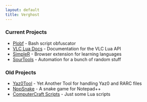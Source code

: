 ```yaml
---
layout: default
title: Verghost
---
```


### Current Projects
* [Plobf](https://github.com/verghost/plobf) - Bash script obfuscator
* [VLC Lua Docs](https://verghost.com/vlc-lua-docs) - Documentation for the VLC Lua API
* [SimpleR](https://github.com/verghost/SimpleR) - Browser extension for learning languages
* [SourTools](https://github.com/verghost/SourTools) - Automation for a bunch of random stuff


### Old Projects
* [Yaz0Tool](https://github.com/verghost/Yaz0Tool) - Yet Another Tool for handling Yaz0 and RARC files
* [NppSnake](https://github.com/verghost/NppSnake) - A snake game for Notepad++
* [ComputerCraft Scripts](https://github.com/verghost/ComputerCraft) - Just some Lua scripts